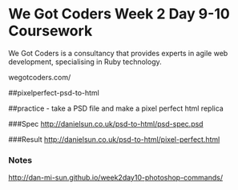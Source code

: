 # We Got Coders Week 2 Day 9-10 Coursework

We Got Coders is a consultancy that provides experts in agile web development, specialising in Ruby technology.

wegotcoders.com/


##pixelperfect-psd-to-html

##practice - take a PSD file and make a pixel perfect html replica


###Spec
http://danielsun.co.uk/psd-to-html/psd-spec.psd


###Result
http://danielsun.co.uk/psd-to-html/pixel-perfect.html

### Notes
http://dan-mi-sun.github.io/week2day10-photoshop-commands/

